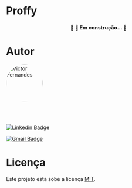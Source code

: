# Proffy
<h4 align="center"> 
	🚧 🚀 Em construção...  🚧
</h4>

# Autor
  <img style="border-radius: 50%;" src="https://avatars2.githubusercontent.com/u/34258399?s=460&u=cd540c22a75983975fe085f8bfc62b72220a9079&v=4"  width="100px" alt="Victor Fernandes">

  <br></br>

  [![Linkedin Badge](https://img.shields.io/badge/-Victor-blue?style=flat-square&logo=Linkedin&logoColor=white&link=https://www.linkedin.com/in/victor-menezes-fernandes-de-melo/)](https://www.linkedin.com/in/victor-menezes-fernandes-de-melo/)

  [![Gmail Badge](https://img.shields.io/badge/-victor.fernandes.07@gmail.com-c14438?style=flat-square&logo=Gmail&logoColor=white&link=mailto:victor.fernandes.07gmail.com)](mailto:victor.fernandes.07@gmail.com)

# Licença

Este projeto esta sobe a licença [MIT](./LICENSE).